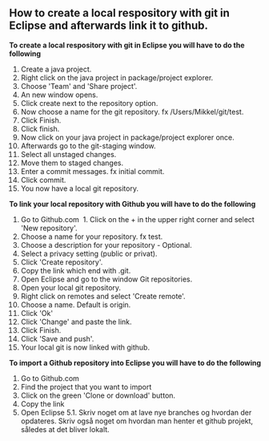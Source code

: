 ## How to create a local respository with git in Eclipse and afterwards link it to github.
**To create a local respository with git in Eclipse you will have to do the following**

1. Create a java project.
2. Right click on the java project in package/project explorer.
  1. Choose 'Team' and 'Share project'.
3. An new window opens.
  1. Click create next to the repository option.
  2. Now choose a name for the git repository. fx /Users/Mikkel/git/test.
  3. Click Finish.
4. Click finish.
5. Now click on your java project in package/project explorer once.
  1. Afterwards go to the git-staging window.
  2. Select all unstaged changes.
  3. Move them to staged changes.
  4. Enter a commit messages. fx initial commit.
  5. Click commit.
6. You now have a local git repository.

**To link your local repository with Github you will have to do the following**

1. Go to Github.com
  1. Click on the + in the upper right corner and select 'New repository'.
  2. Choose a name for your repository. fx test.
  3. Choose a description for your repository - Optional.
  4. Select a privacy setting (public or privat).
  5. Click 'Create repository'.
2. Copy the link which end with .git.
3. Open Eclipse and go to the window Git repositories.
4. Open your local git repository.
  1. Right click on remotes and select 'Create remote'.
  2. Choose a name. Default is origin.
  3. Click 'Ok'
5. Click 'Change' and paste the link.
  1. Click Finish.
6. Click 'Save and push'.
7. Your local git is now linked with github.

**To import a Github repository into Eclipse you will have to do the following**

1. Go to Github.com
2. Find the project that you want to import
3. Click on the green 'Clone or download' button.
4. Copy the link
5. Open Eclipse
  5.1.
Skriv noget om at lave nye branches og hvordan der opdateres.
Skriv også noget om hvordan man henter et github projekt, således at det bliver lokalt.
